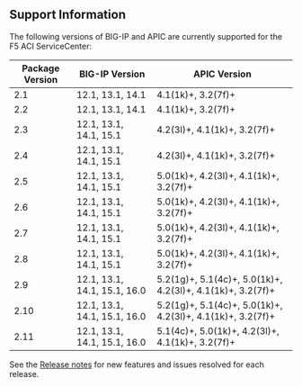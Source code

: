 ## Support Information

The following versions of BIG-IP and APIC are currently supported for the F5 ACI ServiceCenter:
 
| Package Version | BIG-IP Version               | APIC Version                                              | 
|-----------------|------------------------------|-----------------------------------------------------------|
| 2.1             | 12.1, 13.1, 14.1             | 4.1(1k)+, 3.2(7f)+                                        |
| 2.2             | 12.1, 13.1, 14.1             | 4.1(1k)+, 3.2(7f)+                                        |
| 2.3             | 12.1, 13.1, 14.1, 15.1       | 4.2(3l)+, 4.1(1k)+, 3.2(7f)+                              |
| 2.4             | 12.1, 13.1, 14.1, 15.1       | 4.2(3l)+, 4.1(1k)+, 3.2(7f)+                              |
| 2.5             | 12.1, 13.1, 14.1, 15.1       | 5.0(1k)+, 4.2(3l)+, 4.1(1k)+, 3.2(7f)+                    |
| 2.6             | 12.1, 13.1, 14.1, 15.1       | 5.0(1k)+, 4.2(3l)+, 4.1(1k)+, 3.2(7f)+                    |
| 2.7             | 12.1, 13.1, 14.1, 15.1       | 5.0(1k)+, 4.2(3l)+, 4.1(1k)+, 3.2(7f)+                    |
| 2.8             | 12.1, 13.1, 14.1, 15.1       | 5.0(1k)+, 4.2(3l)+, 4.1(1k)+, 3.2(7f)+                    |
| 2.9             | 12.1, 13.1, 14.1, 15.1, 16.0 | 5.2(1g)+, 5.1(4c)+, 5.0(1k)+, 4.2(3l)+, 4.1(1k)+, 3.2(7f)+|
| 2.10            | 12.1, 13.1, 14.1, 15.1, 16.0 | 5.2(1g)+, 5.1(4c)+, 5.0(1k)+, 4.2(3l)+, 4.1(1k)+, 3.2(7f)+|
| 2.11            | 12.1, 13.1, 14.1, 15.1, 16.0 | 5.1(4c)+, 5.0(1k)+, 4.2(3l)+, 4.1(1k)+, 3.2(7f)+          |




See the [Release notes](https://clouddocs.f5.com/f5-aci-servicecenter/latest/release-notes.html) for new features and issues resolved for each release. 
